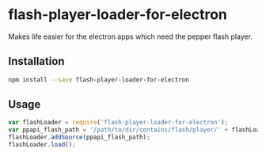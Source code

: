 # flash-player-loader-for-electron

Makes life easier for the electron apps which need the pepper flash player.

## Installation

```sh
npm install --save flash-player-loader-for-electron
```

## Usage

```js
var flashLoader = require('flash-player-loader-for-electron');
var ppapi_flash_path = '/path/to/dir/contains/flash/player/' + flashLoader.getFilename();
flashLoader.addSource(ppapi_flash_path);
flashLoader.load();
```

